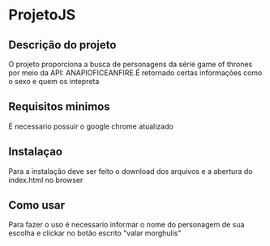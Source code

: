 # ProjetoJS
## Descrição do projeto
O projeto proporciona a busca de personagens da série game of thrones por meio da API: ANAPIOFICEANFIRE.É retornado certas informações como o sexo e quem os intepreta
## Requisitos minimos
É necessario possuir o google chrome atualizado
## Instalaçao
Para a instalação deve ser feito o download dos arquivos e a abertura do index.html no browser
## Como usar
Para fazer o uso é necessario informar o nome do personagem de sua escolha e clickar no botão escrito "valar morghulis"
